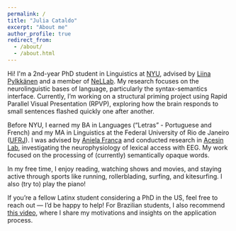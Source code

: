 ```yaml
---
permalink: /
title: "Julia Cataldo"
excerpt: "About me"
author_profile: true
redirect_from: 
  - /about/
  - /about.html
---
```


Hi! I'm a 2nd-year PhD student in Linguistics at [NYU](https://as.nyu.edu/departments/linguistics.html), advised by [Liina Pylkkänen](https://wp.nyu.edu/neurolinglab/people/liina-pylkkanen/) and a member of [NeLLab](https://wp.nyu.edu/neurolinglab/). My research focuses on the neurolinguistic bases of language, particularly the syntax-semantics interface. Currently, I’m working on a structural priming project using Rapid Parallel Visual Presentation (RPVP), exploring how the brain responds to small sentences flashed quickly one after another.

Before NYU, I earned my BA in Languages (“Letras” - Portuguese and French) and my MA in Linguistics at the Federal University of Rio de Janeiro ([UFRJ](https://www.portal.letras.ufrj.br/)). I was advised by [Aniela França](http://lattes.cnpq.br/3217127142809144) and conducted research in [Acesin Lab](https://acesin.letras.ufrj.br/en/), investigating the neurophysiology of lexical access with EEG. My work focused on the processing of (currently) semantically opaque words.

In my free time, I enjoy reading, watching shows and movies, and staying active through sports like running, rollerblading, surfing, and kitesurfing. I also (try to) play the piano!

If you’re a fellow Latinx student considering a PhD in the US, feel free to reach out — I’d be happy to help! For Brazilian students, I also recommend [this video](https://www.youtube.com/watch?v=9FJpS_HwTRI), where I share my motivations and insights on the application process.

